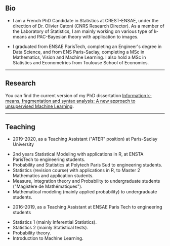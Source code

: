 ## Bio

* I am a French PhD Candidate in Statistics at CREST-ENSAE, under the direction of Dr. Olivier Catoni (CNRS Research Director). 
As a member of the Laboratory of Statistics, I am mainly working on various type of k-means and PAC-Bayesian theory with application to images. 


* I graduated from ENSAE ParisTech, completing an Engineer's degree in Data Science, and from ENS Paris-Saclay, completing a MSc in Mathematics, Vision and Machine Learning. 
I also hold a MSc in Statistics and Econometrics from Toulouse School of Economics.

---

## Research
You can find the current version of my PhD dissertation 
<a href="papers/thesis.pdf" target="_blank">Information k-means, fragmentation and syntax analysis: A new approach to unsupervised Machine Learning</a>.

---

## Teaching

- 2019-2020, as a Teaching Assistant ("ATER" position) at Paris-Saclay University

* 2nd years Statistical Modeling with applications in R, at ENSTA ParisTech to engineering students.
* Probability and Statistics at Polytech Paris Sud to engineering students. 
* Statistics (revision course) with applications in R, to Master 2 Mathematics and application students. 
* Measure, Integration theory and Probability to undergraduate students ("Magistère de Mathématiques").
* Mathematical modeling (mainly applied probability) to undergraduate students.

- 2016-2019, as a Teaching Assistant at ENSAE Paris Tech to engineering students

* Statistics 1 (mainly Inferential Statistics).
* Statistics 2 (mainly Statistical tests).
* Probability theory.
* Introduction to Machine Learning.

